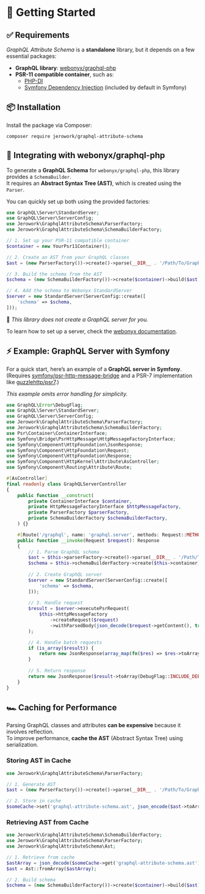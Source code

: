 # 🚀 Getting Started

## ✅ Requirements

*GraphQL Attribute Schema* is a **standalone** library, but it depends on a few essential packages:

- **GraphQL library**: [webonyx/graphql-php](https://github.com/webonyx/graphql-php)
- **PSR-11 compatible container**, such as:
  - [PHP-DI](https://github.com/PHP-DI/PHP-DI)
  - [Symfony Dependency Injection](https://github.com/symfony/dependency-injection) (included by default in Symfony)

## 📦 Installation

Install the package via Composer:

```bash
composer require jerowork/graphql-attribute-schema
```

## 🔧 Integrating with webonyx/graphql-php

To generate a **GraphQL Schema** for `webonyx/graphql-php`, this library provides a `SchemaBuilder`.  
It requires an **Abstract Syntax Tree (AST)**, which is created using the `Parser`.

You can quickly set up both using the provided factories:

```php
use GraphQL\Server\StandardServer;
use GraphQL\Server\ServerConfig;
use Jerowork\GraphqlAttributeSchema\ParserFactory;
use Jerowork\GraphqlAttributeSchema\SchemaBuilderFactory;

// 1. Set up your PSR-11 compatible container
$container = new YourPsr11Container();

// 2. Create an AST from your GraphQL classes
$ast = (new ParserFactory())->create()->parse(__DIR__ . '/Path/To/GraphQL');

// 3. Build the schema from the AST
$schema = (new SchemaBuilderFactory())->create($container)->build($ast);

// 4. Add the schema to Webonyx StandardServer
$server = new StandardServer(ServerConfig::create([
    'schema' => $schema,
]));
```

📌 *This library does not create a GraphQL server for you.*  

To learn how to set up a server, check the [webonyx documentation](https://webonyx.github.io/graphql-php/executing-queries/#using-server).

## ⚡ Example: GraphQL Server with Symfony

For a quick start, here’s an example of a **GraphQL server in Symfony**.  
(Requires [symfony/psr-http-message-bridge](https://github.com/symfony/psr-http-message-bridge) and a PSR-7 implementation like [guzzlehttp/psr7](https://github.com/guzzle/psr7).)

*This example omits error handling for simplicity.*

```php
use GraphQL\Error\DebugFlag;
use GraphQL\Server\StandardServer;
use GraphQL\Server\ServerConfig;
use Jerowork\GraphqlAttributeSchema\ParserFactory;
use Jerowork\GraphqlAttributeSchema\SchemaBuilderFactory;
use Psr\Container\ContainerInterface;
use Symfony\Bridge\PsrHttpMessage\HttpMessageFactoryInterface;
use Symfony\Component\HttpFoundation\JsonResponse;
use Symfony\Component\HttpFoundation\Request;
use Symfony\Component\HttpFoundation\Response;
use Symfony\Component\HttpKernel\Attribute\AsController;
use Symfony\Component\Routing\Attribute\Route;

#[AsController]
final readonly class GraphQLServerController
{
    public function __construct(
        private ContainerInterface $container,
        private HttpMessageFactoryInterface $httpMessageFactory,
        private ParserFactory $parserFactory,
        private SchemaBuilderFactory $schemaBuilderFactory,
    ) {}

    #[Route('/graphql', name: 'graphql.server', methods: Request::METHOD_POST)]
    public function __invoke(Request $request): Response
    {
        // 1. Parse GraphQL schema
        $ast = $this->parserFactory->create()->parse(__DIR__ . '/Path/To/GraphQL');
        $schema = $this->schemaBuilderFactory->create($this->container)->build($ast);
        
        // 2. Create GraphQL server
        $server = new StandardServer(ServerConfig::create([
            'schema' => $schema,
        ]));
        
        // 3. Handle request
        $result = $server->executePsrRequest(
            $this->httpMessageFactory
                ->createRequest($request)
                ->withParsedBody(json_decode($request->getContent(), true, flags: JSON_THROW_ON_ERROR))
        );

        // 4. Handle batch requests
        if (is_array($result)) {
            return new JsonResponse(array_map(fn($res) => $res->toArray(DebugFlag::INCLUDE_DEBUG_MESSAGE | DebugFlag::INCLUDE_TRACE), $result));        
        }
        
        // 5. Return response
        return new JsonResponse($result->toArray(DebugFlag::INCLUDE_DEBUG_MESSAGE | DebugFlag::INCLUDE_TRACE));
    }
}
```

## 🏎️ Caching for Performance

Parsing GraphQL classes and attributes **can be expensive** because it involves reflection.  
To improve performance, **cache the AST** (Abstract Syntax Tree) using serialization.

### Storing AST in Cache

```php
use Jerowork\GraphqlAttributeSchema\ParserFactory;

// 1. Generate AST
$ast = (new ParserFactory())->create()->parse(__DIR__ . '/Path/To/GraphQL');

// 2. Store in cache
$someCache->set('graphql-attribute-schema.ast', json_encode($ast->toArray(), JSON_THROW_ON_ERROR));
```

### Retrieving AST from Cache

```php
use Jerowork\GraphqlAttributeSchema\SchemaBuilderFactory;
use Jerowork\GraphqlAttributeSchema\ParserFactory;
use Jerowork\GraphqlAttributeSchema\Ast;

// 1. Retrieve from cache
$astArray = json_decode($someCache->get('graphql-attribute-schema.ast'), true, flags: JSON_THROW_ON_ERROR);
$ast = Ast::fromArray($astArray);

// 2. Build schema
$schema = (new SchemaBuilderFactory())->create($container)->build($ast);
```
